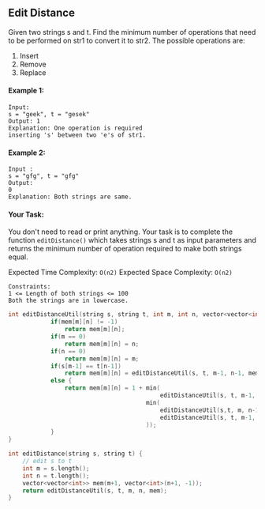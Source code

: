 ## Edit Distance

Given two strings s and t. Find the minimum number of operations that need to be performed on str1 to convert it to str2. The possible operations are:

1. Insert
2. Remove
3. Replace

#### Example 1:

```
Input:
s = "geek", t = "gesek"
Output: 1
Explanation: One operation is required
inserting 's' between two 'e's of str1.
```

#### Example 2:

```
Input :
s = "gfg", t = "gfg"
Output:
0
Explanation: Both strings are same.
```

#### Your Task:

You don't need to read or print anything. Your task is to complete the function `editDistance()` which takes strings s and t as input parameters and returns the minimum number of operation required to make both strings equal.

Expected Time Complexity: `O(n2)`
Expected Space Complexity: `O(n2)`

```
Constraints:
1 <= Length of both strings <= 100
Both the strings are in lowercase.
```

```c++
int editDistanceUtil(string s, string t, int m, int n, vector<vector<int>> &mem) {
	        if(mem[m][n] != -1)
	            return mem[m][n];
	        if(m == 0)
	            return mem[m][n] = n;
	        if(n == 0)
	            return mem[m][n] = m;
	        if(s[m-1] == t[n-1])
	            return mem[m][n] = editDistanceUtil(s, t, m-1, n-1, mem);
	        else {
	            return mem[m][n] = 1 + min(
	                                       editDistanceUtil(s, t, m-1, n, mem), // This is for insert
	                                   min(
	                                       editDistanceUtil(s,t, m, n-1, mem), // This is for delete
	                                       editDistanceUtil(s, t, m-1, n-1, mem)    // This is for replace
	                                   ));
	        }
}

int editDistance(string s, string t) {
    // edit s to t
    int m = s.length();
    int n = t.length();
    vector<vector<int>> mem(m+1, vector<int>(n+1, -1));
    return editDistanceUtil(s, t, m, n, mem);
}
```
